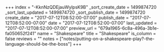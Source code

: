 +++
index = "-KknNzQDEjauWylpsK9B"
_sort_create_date = 1499874720
_sort_last_updated = 1499874720
_sort_publish_date = 1499874720
create_date = "2017-07-12T08:52:00-07:00"
publish_date = "2017-07-12T08:52:00-07:00"
date = "2017-07-12T08:52:00-07:00"
last_updated = "2017-07-12T08:52:00-07:00"
preview_url = "679a1965-6c8a-496a-3b1e-fa050652f241"
name = "Shakespeare"
title = "Shakespeare"
is_column = false
reviews = ""
notes = ["notes/putting-on-a-shakespeare-play?-the-language-should-be-the-boss"]
+++

